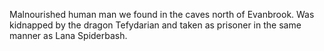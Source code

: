 Malnourished human man we found in the caves north of Evanbrook. Was kidnapped by the dragon Tefydarian and taken as prisoner in the same manner as Lana Spiderbash.